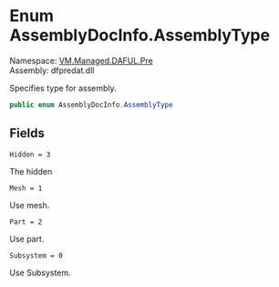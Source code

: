 # Enum AssemblyDocInfo.AssemblyType

Namespace: [VM.Managed.DAFUL.Pre](VM.Managed.DAFUL.Pre.md)  
Assembly: dfpredat.dll  

Specifies type for assembly.

```csharp
public enum AssemblyDocInfo.AssemblyType
```

## Fields

`Hidden = 3` 

The hidden



`Mesh = 1` 

Use mesh.



`Part = 2` 

Use part.



`Subsystem = 0` 

Use Subsystem.




